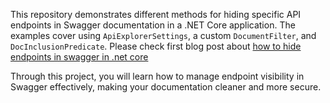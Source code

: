 
This repository demonstrates different methods for hiding specific API endpoints in Swagger documentation in a .NET Core application. The examples cover using `ApiExplorerSettings`, a custom `DocumentFilter`, and `DocInclusionPredicate`. Please check first blog post about [how to hide endpoints in swagger in .net core](https://finalexception.com/how-to-hide-swagger-endpoints-in-net-core/)

Through this project, you will learn how to manage endpoint visibility in Swagger effectively, making your documentation cleaner and more secure.
